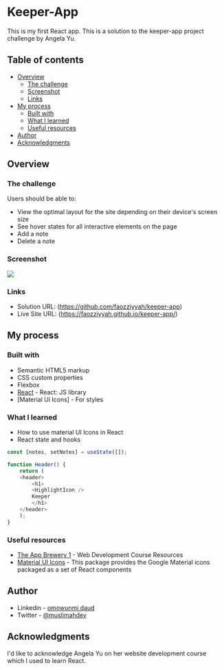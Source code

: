 # Keeper-App

This is my first React app. This is a solution to the keeper-app project challenge by Angela Yu. 

## Table of contents

- [Overview](#overview)
  - [The challenge](#the-challenge)
  - [Screenshot](#screenshot)
  - [Links](#links)
- [My process](#my-process)
  - [Built with](#built-with)
  - [What I learned](#what-i-learned)
  - [Useful resources](#useful-resources)
- [Author](#author)
- [Acknowledgments](#acknowledgments)

## Overview

### The challenge

Users should be able to:

- View the optimal layout for the site depending on their device's screen size
- See hover states for all interactive elements on the page
- Add a note
- Delete a note

### Screenshot

![](./screenshot.jpg)


### Links

- Solution URL: (https://github.com/faozziyyah/keeper-app)
- Live Site URL: (https://faozziyyah.github.io/keeper-app/)

## My process

### Built with

- Semantic HTML5 markup
- CSS custom properties
- Flexbox
- [React](https://reactjs.org/) - React: JS library
- [Material Ui Icons] - For styles

### What I learned

- How to use material UI Icons in React
- React state and hooks

```React.js
const [notes, setNotes] = useState([]);
```
```React.js
function Header() {
    return (
    <header>
        <h1>
        <HighlightIcon />
        Keeper
        </h1>
    </header>
    );
}
```

### Useful resources

- [The App Brewery 1](https://www.appbrewery.co/p/web-development-course-resources) - Web Development Course Resources
- [Material UI Icons](https://www.npmjs.com/package/@material-ui/icons) - This package provides the Google Material icons packaged as a set of React components

## Author

- Linkedin - [omowunmi daud](https://linkedin.com/in/faasamomowunmi-daud)
- Twitter - [@muslimahdev](https://www.twitter.com/muslimahdev)

## Acknowledgments

I'd like to acknowledge Angela Yu on her website development course which I used to learn React.